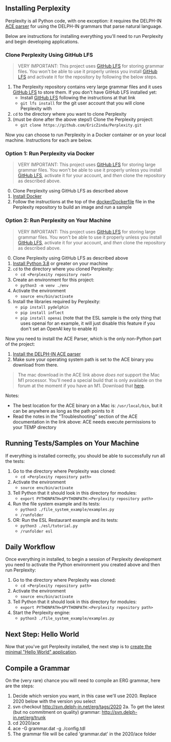 ## Installing Perplexity
Perplexity is all Python code, with one exception: it requires the DELPH-IN [ACE parser](http://sweaglesw.org/linguistics/ace/) for using the DELPH-IN grammars that parse natural language. 

Below are instructions for installing everything you'll need to run Perplexity and begin developing applications.

### Clone Perplexity Using GitHub LFS
> VERY IMPORTANT: This project uses [GitHub LFS](https://docs.github.com/en/repositories/working-with-files/managing-large-files/about-git-large-file-storage) for storing grammar files. You won't be able to use it properly unless you install [GitHub LFS](https://docs.github.com/en/repositories/working-with-files/managing-large-files/about-git-large-file-storage) and activate it for the repository by following the below steps.

1. The Perplexity repository contains very large grammar files and it uses [GitHub LFS](https://git-lfs.com/) to store them. If you don't have GitHub LFS installed yet:
   - Install [GitHub LFS](https://git-lfs.com/) following the instructions at that link
   - `git lfs install` for the git user account that you will clone Perplexity with
2. `cd` to the directory where you want to clone Perplexity
3. (must be done after the above steps!) Clone the Perplexity project: 
   - `git clone https://github.com/EricZinda/Perplexity.git`

Now you can choose to run Perplexity in a Docker container or on your local machine. Instructions for each are below.

### Option 1: Run Perplexity via Docker
> VERY IMPORTANT: This project uses [GitHub LFS](https://docs.github.com/en/repositories/working-with-files/managing-large-files/about-git-large-file-storage) for storing large grammar files. You won't be able to use it properly unless you install [GitHub LFS](https://docs.github.com/en/repositories/working-with-files/managing-large-files/about-git-large-file-storage), activate it for your account, and *then* clone the repository as described above.

0. Clone Perplexity using GitHub LFS as described above
2. [Install Docker](https://docs.docker.com/engine/install/)
2. Follow the instructions at the top of the [docker/Dockerfile](https://github.com/EricZinda/Perplexity/blob/main/docker/Dockerfile) file in the Perplexity repository to build an image and run a sample

### Option 2: Run Perplexity on Your Machine
> VERY IMPORTANT: This project uses [GitHub LFS](https://docs.github.com/en/repositories/working-with-files/managing-large-files/about-git-large-file-storage) for storing large grammar files. You won't be able to use it properly unless you install [GitHub LFS](https://docs.github.com/en/repositories/working-with-files/managing-large-files/about-git-large-file-storage), activate it for your account, and *then* clone the repository as described above.

0. Clone Perplexity using GitHub LFS as described above
1. [Install Python 3.8](https://www.python.org/downloads/) or greater on your machine
2. `cd` to the directory where you cloned Perplexity: 
   - `cd <Perplexity repository root>`
2. Create an environment for this project: 
   - `python3 -m venv ./env`
3. Activate the environment
   - `source env/bin/activate`
2. Install the libraries required by Perplexity:
   - `pip install pydelphin`
   - `pip install inflect`
   - `pip install openai` (note that the ESL sample is the only thing that uses openai for an example, it will just disable this feature if you don't set an OpenAI key to enable it)

Now you need to install the ACE Parser, which is the only non-Python part of the project:


1. [Install the DELPH-IN ACE parser](http://sweaglesw.org/linguistics/ace/)
2. Make sure your operating system path is set to the ACE binary you download from there. 

> The mac download in the ACE link above *does not* support the Mac M1 processor. You'll need a special build that is only available on the forum at the moment if you have an M1. Download that [here](https://delphinqa.ling.washington.edu/t/compiling-ace-on-macos/486/26).

Notes: 
- The best location for the ACE binary on a Mac is: `/usr/local/bin`, but it can be anywhere as long as the path points to it
- Read the notes in the "Troubleshooting" section of the ACE documentation in the link above: ACE needs execute permissions to your TEMP directory


## Running Tests/Samples on Your Machine
If everything is installed correctly, you should be able to successfully run all the tests:

1. Go to the directory where Perplexity was cloned:
   - `cd <Perplexity repository path>`
2. Activate the environment
   - `source env/bin/activate`
3. Tell Python that it should look in this directory for modules:
   - `export PYTHONPATH=$PYTHONPATH:<Perplexity repository path>`
4. Run the file system example and its tests:
   - `python3 ./file_system_example/examples.py`
   - `/runfolder`
5. OR: Run the ESL Restaurant example and its tests:
   - `python3 ./esl/tutorial.py`
   - `/runfolder esl`

## Daily Workflow
Once everything in installed, to begin a session of Perplexity development you need to activate the Python environment you created above and then run Perplexity:

1. Go to the directory where Perplexity was cloned:
   - `cd <Perplexity repository path>`
2. Activate the environment
   - `source env/bin/activate`
3. Tell Python that it should look in this directory for modules:
   - `export PYTHONPATH=$PYTHONPATH:<Perplexity repository path>`
4. Start the Perplexity engine:
   - `python3 ./file_system_example/examples.py` 

## Next Step: Hello World
Now that you've got Perplexity installed, the next step is to [create the minimal "Hello World" application](pxHowTo014HelloWorld.md).

## Compile a Grammar
On the (very rare) chance you will need to compile an ERG grammar, here are the steps:

1. Decide which version you want, in this case we'll use 2020.  Replace 2020 below with the version you select
2. svn checkout http://svn.delph-in.net/erg/tags/2020
   2a. To get the latest (but no commitment on quality) grammar: http://svn.delph-in.net/erg/trunk
3. cd 2020/ace
4. ace -G grammar.dat -g ./config.tdl
5. The grammar file will be called 'grammar.dat' in the 2020/ace folder


